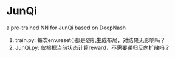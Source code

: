 # JunQi
a pre-trained NN for JunQi based on DeepNash

1. train.py: 每次env.reset()都是随机生成布局，对结果无影响吗？
2. JunQi.py: 仅根据当前状态计算reward，不需要递归反向扩散吗？